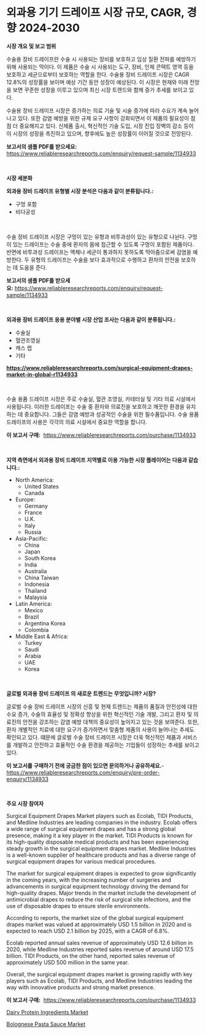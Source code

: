 <p><h1>외과용 기기 드레이프 시장 규모, CAGR, 경향 2024-2030</h1></p><p><strong>시장 개요 및 보고 범위</strong></p>
<p><p>수술용 장비 드레이프란 수술 시 사용되는 장비를 보호하고 임상 질환 전파를 예방하기 위해 사용되는 막이다. 이 제품은 수술 시 사용되는 도구, 장비, 인체 콘택트 영역 등을 보호하고 세균으로부터 보호하는 역할을 한다. 수술용 장비 드레이프 시장은 CAGR 12.8%의 성장률을 보이며 예상 기간 동안 성장이 예상된다. 이 시장은 현재와 미래 전망을 보면 꾸준한 성장을 이루고 있으며 최신 시장 트렌드와 함께 증가 추세를 보이고 있다.</p><p>수술용 장비 드레이프 시장은 증가하는 의료 기술 및 시술 증가에 따라 수요가 계속 늘어나고 있다. 또한 감염 예방을 위한 규제 요구 사항이 강화되면서 이 제품의 필요성이 점점 더 중요해지고 있다. 신제품 출시, 혁신적인 기술 도입, 시장 진입 장벽의 감소 등이 이 시장의 성장을 촉진하고 있으며, 향후에도 높은 성장률이 이어질 것으로 전망된다.</p></p>
<p><strong>보고서의 샘플 PDF를 받으세요:</strong> <a href="https://www.reliableresearchreports.com/enquiry/request-sample/1134933">https://www.reliableresearchreports.com/enquiry/request-sample/1134933</a></p>
<p>&nbsp;</p>
<p><strong>시장 세분화</strong></p>
<p><strong>외과용 장비 드레이프 유형별 시장 분석은 다음과 같이 분류됩니다.:</strong></p>
<p><ul><li>구멍 포함</li><li>비다공성</li></ul></p>
<p>&nbsp;</p>
<p><p>수술 장비 드레이프 시장은 구멍이 있는 유형과 비투과성이 있는 유형으로 나뉜다. 구멍이 있는 드레이프는 수술 중에 환자의 몸에 접근할 수 있도록 구멍이 포함된 제품이다. 반면에 비투과성 드레이프는 액체나 세균이 통과하지 못하도록 막아줌으로써 감염을 예방한다. 두 유형의 드레이프는 수술을 보다 효과적으로 수행하고 환자의 안전을 보호하는 데 도움을 준다.</p></p>
<p><strong>보고서의 샘플 PDF를 받으세요:</strong>&nbsp;<a href="https://www.reliableresearchreports.com/enquiry/request-sample/1134933">https://www.reliableresearchreports.com/enquiry/request-sample/1134933</a></p>
<p>&nbsp;</p>
<p><strong> 외과용 장비 드레이프 응용 분야별 시장 산업 조사는 다음과 같이 분류됩니다.:</strong></p>
<p><ul><li>수술실</li><li>혈관조영실</li><li>캐스 랩</li><li>기타</li></ul></p>
<p><strong><a href="https://www.reliableresearchreports.com/surgical-equipment-drapes-market-in-global-r1134933">https://www.reliableresearchreports.com/surgical-equipment-drapes-market-in-global-r1134933</a></strong></p>
<p>&nbsp;</p>
<p><p>수술 용품 드레이프 시장은 주로 수술실, 혈관 조영실, 카테터실 및 기타 의료 시설에서 사용됩니다. 이러한 드레이프는 수술 중 환자와 의료진을 보호하고 깨끗한 환경을 유지하는 데 중요합니다. 그들은 감염 예방과 성공적인 수술을 위한 필수품입니다. 수술 용품 드레이프의 사용은 각각의 의료 시설에서 중요한 역할을 합니다.</p></p>
<p><strong>이 보고서 구매:</strong>&nbsp; <a href="https://www.reliableresearchreports.com/purchase/1134933">https://www.reliableresearchreports.com/purchase/1134933</a></p>
<p>&nbsp;</p>
<p><strong>지역 측면에서 외과용 장비 드레이프 지역별로 이용 가능한 시장 플레이어는 다음과 같습니다.:</strong></p>
<p><ul>
    <li>
        North America:
        <ul>
            <li>United States</li>
            <li>Canada</li>
        </ul>
    </li>
    <li>
        Europe:
        <ul>
            <li>Germany</li>
            <li>France</li>
            <li>U.K.</li>
            <li>Italy</li>
            <li>Russia</li>
        </ul>
    </li>
    <li>
        Asia-Pacific:
        <ul>
            <li>China</li>
            <li>Japan</li>
            <li>South Korea</li>
            <li>India</li>
            <li>Australia</li>
            <li>China Taiwan</li>
            <li>Indonesia</li>
            <li>Thailand</li>
            <li>Malaysia</li>
        </ul>
    </li>
    <li>
        Latin America:
        <ul>
            <li>Mexico</li>
            <li>Brazil</li>
            <li>Argentina Korea</li>
            <li>Colombia</li>
        </ul>
    </li>
    <li>
        Middle East & Africa:
        <ul>
            <li>Turkey</li>
            <li>Saudi</li>
            <li>Arabia</li>
            <li>UAE</li>
            <li>Korea</li>
        </ul>
    </li>
    </ul></p>
<p>&nbsp;</p>
<p><strong>글로벌 외과용 장비 드레이프 의 새로운 트렌드는 무엇입니까? 시장?</strong></p>
<p><p>글로벌 수술 장비 드레이프 시장의 신흥 및 현재 트렌드는 제품의 품질과 안전성에 대한 수요 증가, 수술의 효율성 및 정확성 향상을 위한 혁신적인 기술 개발, 그리고 환자 및 의료진의 안전을 강조하는 감염 예방 대책의 중요성이 높아지고 있는 것을 보여준다. 또한, 환자 개별적인 치료에 대한 요구가 증가하면서 맞춤형 제품의 사용이 늘어나는 추세도 확인되고 있다. 떄문에 글로벌 수술 장비 드레이프 시장은 더욱 혁신적인 제품과 서비스를 개발하고 안전하고 효율적인 수술 환경을 제공하는 기업들이 성장하는 추세를 보이고 있다.</p></p>
<p><strong>이 보고서를 구매하기 전에 궁금한 점이 있으면 문의하거나 공유하세요.</strong>- <a href="https://www.reliableresearchreports.com/enquiry/pre-order-enquiry/1134933">https://www.reliableresearchreports.com/enquiry/pre-order-enquiry/1134933</a></p>
<p>&nbsp;</p>
<p><strong>주요 시장 참여자</strong></p>
<p><p>Surgical Equipment Drapes Market players such as Ecolab, TIDI Products, and Medline Industries are leading companies in the industry. Ecolab offers a wide range of surgical equipment drapes and has a strong global presence, making it a key player in the market. TIDI Products is known for its high-quality disposable medical products and has been experiencing steady growth in the surgical equipment drapes market. Medline Industries is a well-known supplier of healthcare products and has a diverse range of surgical equipment drapes for various medical procedures.</p><p>The market for surgical equipment drapes is expected to grow significantly in the coming years, with the increasing number of surgeries and advancements in surgical equipment technology driving the demand for high-quality drapes. Major trends in the market include the development of antimicrobial drapes to reduce the risk of surgical site infections, and the use of disposable drapes to ensure sterile environments.</p><p>According to reports, the market size of the global surgical equipment drapes market was valued at approximately USD 1.5 billion in 2020 and is expected to reach USD 2.1 billion by 2025, with a CAGR of 6.8%.</p><p>Ecolab reported annual sales revenue of approximately USD 12.6 billion in 2020, while Medline Industries reported sales revenue of around USD 17.5 billion. TIDI Products, on the other hand, reported sales revenue of approximately USD 500 million in the same year.</p><p>Overall, the surgical equipment drapes market is growing rapidly with key players such as Ecolab, TIDI Products, and Medline Industries leading the way with innovative products and strong market presence.</p></p>
<p><strong>이 보고서 구매:</strong>&nbsp;&nbsp;<a href="https://www.reliableresearchreports.com/purchase/1134933">https://www.reliableresearchreports.com/purchase/1134933</a></p>
<p><p><a href="https://nifty-kite-d51.notion.site/Dairy-Protein-Ingredients-Market-Insight-Market-Trends-Growth-Forecasted-from-2024-TO-2031-e6d034263f4e496e80380931fcfab4f5">Dairy Protein Ingredients Market</a></p><p><a href="https://five-trouble-98a.notion.site/Analyzing-Bolognese-Pasta-Sauce-Market-Global-Industry-Perspective-and-Forecast-2024-to-2031-e463d60bf6f44cd598b9bb02bddf398d">Bolognese Pasta Sauce Market</a></p></p>